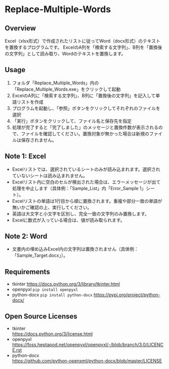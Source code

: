 # Replace-Multiple-Words
## Overview
Excel（xlsx形式）で作成されたリストに従ってWord（docx形式）のテキストを置換するプログラムです。
ExcelのA列を「検索する文字列」、B列を「置換後の文字列」として読み取り、Wordのテキストを置換します。

## Usage
1. フォルダ「Replace_Multiple_Words」内の「Replace_Multiple_Words.exe」をクリックして起動
2. ExcelのA列に「検索する文字列」、B列に「置換後の文字列」を記入して単語リストを作成
3. プログラムを起動し、「参照」ボタンをクリックしてそれぞれのファイルを選択
4. 「実行」ボタンをクリックして、ファイル名と保存先を指定
5. 処理が完了すると「完了しました」のメッセージと置換件数が表示されるので、ファイルを確認してください。置換対象が無かった場合は新規のファイルは保存されません。

## Note 1: Excel
* Excelリストでは、選択されているシートのみが読み込まれます。選択されていないシートは読み込まれません。
* Excelリスト内に空白のセルが検出された場合は、エラーメッセージが出て処理を中止します（具体例：「Sample_List」内「Error_Sample 1」シート）。
* Excelリストの単語は1行目から順に置換されます。重複や部分一致の単語が無いかご確認の上、実行してください。
* 英語は大文字と小文字を区別し、完全一致の文字列のみ置換します。
* Excelに数式が入っている場合は、値が読み取られます。

## Note 2: Word
* 文書内の埋め込みExcel内の文字列は置換されません（具体例：「Sample_Target.docx」）。

## Requirements
* tkinter
https://docs.python.org/3/library/tkinter.html
* openpyxl
`pip install openpyxl`
* python-docx
`pip install python-docx`
https://pypi.org/project/python-docx/

## Open Source Licenses
* tkinter  
https://docs.python.org/3/license.html
* openpyxl  
https://foss.heptapod.net/openpyxl/openpyxl/-/blob/branch/3.0/LICENCE.rst
* python-docx  
https://github.com/python-openxml/python-docx/blob/master/LICENSE
